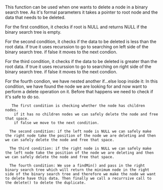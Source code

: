 This function can be used when one wants to delete a node in a binary search tree. As it's formal parameters it takes a pointer to root node and the data that needs to be deleted. 

  For the first condition, it checks if root is NULL and returns NULL if the binary search tree is empty.
  
  For the second condition, it checks if the data to be deleted is less than the root data.
    if true it uses recurssion to go to searching on left side of the binary search tree.
    if false it moves to the next condion.
    
  For the third condition, it checks if the data to be deleted is greater than the root data.
    if true it uses recurssion to go to searching on right side of the binary search tree.
    if false it moves to the next condion.
    
  For the fourth condion, we have nested another if...else loop inside it:
    In this condition, we have found the node we are looking for and now want to perform a delete operation on it.
    Before that happens we need to check if it's safe to do so.
    
       The first condition is checking whether the node has children nodes. 
        if it has no children nodes we can safely delete the node and free that space.
        if false we move to the next condition.
        
      The second condition: if the left node is NULL we can safely make the right node take the position of the node we are deleting and then we can safely delete the node and free that space.
      
      The third condition: if the right node is NULL we can safely make the left node take the position of the node we are deleting and then we can safely delete the node and free that space.
      
      The fourth condition: We use a findMin() and pass in the right binary search tree which will return the minimum node in the right side of the binary search tree and therefore we make the node we want to delete have this data. Then finally we call a recurrsive call to the delete() to delete the duplicate. 
 
